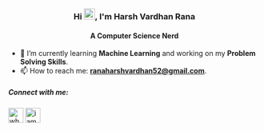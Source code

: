 <h3 align="center">Hi <img alt="wave" width="22" src="https://cdn-icons-png.flaticon.com/512/9267/9267412.png">, I'm Harsh Vardhan Rana</h3>
<h4 align="center">A Computer Science Nerd</h4>

- 🌱 I’m currently learning **Machine Learning** and working on my **Problem Solving Skills**. 
- 📫 How to reach me: **ranaharshvardhan52@gmail.com**. 

<h5 align="left">Connect with me:</h5>
<p align="left">
<a href="https://twitter.com/whoharshvardhan" target="blank"><img align="center" src="https://cdn-icons-png.flaticon.com/512/2504/2504947.png" alt="whoharshvardhan" width="30" /></a>
<a href="https://linkedin.com/in/iamharshvardhan" target="blank"><img align="center" src="https://cdn-icons-png.flaticon.com/512/2504/2504923.png" alt="iamharshvardhan" width="30" /></a>
</p>
